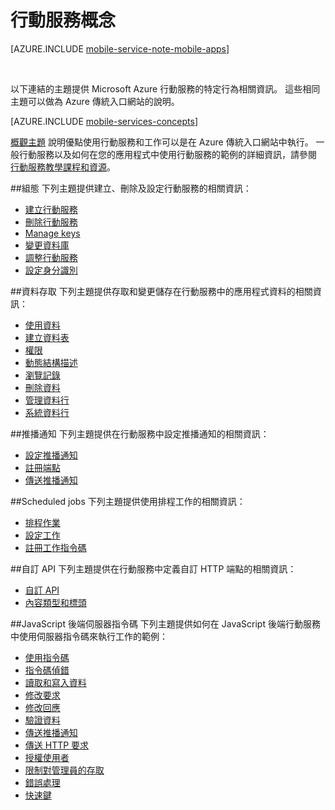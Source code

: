 <properties
    pageTitle="行動服務概念"
    description="在 Azure 傳統入口網站說明庫中找到的行動服務概念主題的連結。"
    services="mobile-services"
    documentationCenter="na"
    authors="ggailey777"
    manager="dwrede"
    editor=""/>

<tags
    ms.service="mobile-services"
    ms.workload="mobile"
    ms.tgt_pltfrm="mobile-multiple"
    ms.devlang="na"
    ms.topic="article"
    ms.date="10/20/2015"
    ms.author="glenga"/>

# 行動服務概念

[AZURE.INCLUDE [mobile-service-note-mobile-apps](../../includes/mobile-services-note-mobile-apps.md)]

&nbsp;

以下連結的主題提供 Microsoft Azure 行動服務的特定行為相關資訊。 這些相同主題可以做為 Azure 傳統入口網站的說明。

[AZURE.INCLUDE [mobile-services-concepts](../../includes/mobile-services-concepts.md)]

 [概觀主題](https://msdn.microsoft.com/library/azure/jj193167.aspx) 說明優點使用行動服務和工作可以是在 Azure 傳統入口網站中執行。 一般行動服務以及如何在您的應用程式中使用行動服務的範例的詳細資訊，請參閱 [行動服務教學課程和資源](https://azure.microsoft.com/documentation/services/mobile-services/)。

##組態
下列主題提供建立、刪除及設定行動服務的相關資訊：

- [建立行動服務](https://msdn.microsoft.com/library/azure/jj193169.aspx)
- [刪除行動服務](https://msdn.microsoft.com/library/azure/jj193173.aspx)
- [Manage keys](https://msdn.microsoft.com/library/azure/jj193164.aspx)
- [變更資料庫](https://msdn.microsoft.com/library/azure/jj193170.aspx)
- [調整行動服務](https://msdn.microsoft.com/library/azure/jj193178.aspx)
- [設定身分識別](https://msdn.microsoft.com/library/azure/jj591527.aspx)

##資料存取
下列主題提供存取和變更儲存在行動服務中的應用程式資料的相關資訊：

- [使用資料](https://msdn.microsoft.com/library/azure/jj631634.aspx)
- [建立資料表](https://msdn.microsoft.com/library/azure/jj193162.aspx)
- [權限](https://msdn.microsoft.com/library/azure/jj193161.aspx)
- [動態結構描述](https://msdn.microsoft.com/library/azure/jj193175.aspx)
- [瀏覽記錄](https://msdn.microsoft.com/library/azure/jj193171.aspx)
- [刪除資料](https://msdn.microsoft.com/library/azure/jj908633.aspx)
- [管理資料行](https://msdn.microsoft.com/library/azure/jj193177.aspx)
- [系統資料行](https://msdn.microsoft.com/library/azure/dn518225.aspx)

##推播通知
下列主題提供在行動服務中設定推播通知的相關資訊：

- [設定推播通知](https://msdn.microsoft.com/library/azure/jj591526.aspx)
- [註冊端點](https://msdn.microsoft.com/library/azure/dn771685.aspx)
- [傳送推播通知](https://msdn.microsoft.com/library/azure/jj631630.aspx)

##Scheduled jobs
下列主題提供使用排程工作的相關資訊：

- [排程作業](https://msdn.microsoft.com/library/azure/jj860528.aspx)
- [設定工作](https://msdn.microsoft.com/library/azure/jj899833.aspx)
- [註冊工作指令碼](https://msdn.microsoft.com/library/azure/jj899832.aspx)

##自訂 API
下列主題提供在行動服務中定義自訂 HTTP 端點的相關資訊：

- [自訂 API](https://msdn.microsoft.com/library/azure/dn280974.aspx)
- [內容類型和標頭](https://msdn.microsoft.com/library/azure/dn303369.aspx)

##JavaScript 後端伺服器指令碼
下列主題提供如何在 JavaScript 後端行動服務中使用伺服器指令碼來執行工作的範例：

- [使用指令碼](https://msdn.microsoft.com/library/azure/jj193174.aspx)
- [指令碼偵錯](https://msdn.microsoft.com/library/azure/jj631636.aspx)
- [讀取和寫入資料](https://msdn.microsoft.com/library/azure/jj631640.aspx)
- [修改要求](https://msdn.microsoft.com/library/azure/jj631635.aspx)
- [修改回應](https://msdn.microsoft.com/library/azure/jj631631.aspx)
- [驗證資料](https://msdn.microsoft.com/library/azure/jj631638.aspx)
- [傳送推播通知](https://msdn.microsoft.com/library/azure/jj631630.aspx)
- [傳送 HTTP 要求](https://msdn.microsoft.com/library/azure/jj631641.aspx)
- [授權使用者](https://msdn.microsoft.com/library/azure/jj631637.aspx)
- [限制對管理員的存取](https://msdn.microsoft.com/library/azure/jj712649.aspx)
- [錯誤處理](https://msdn.microsoft.com/library/azure/jj631632.aspx)
- [快速鍵](https://msdn.microsoft.com/library/azure/jj552469.aspx)










